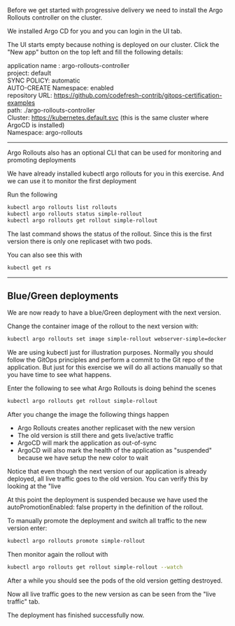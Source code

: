 Before we get started with progressive delivery we need to install the Argo Rollouts controller on the cluster.  

We installed Argo CD for you and you can login in the UI tab.  

The UI starts empty because nothing is deployed on our cluster. Click the "New app" button on the top left and fill the following details:  

application name : argo-rollouts-controller  
project: default  
SYNC POLICY: automatic  
AUTO-CREATE Namespace: enabled  
repository URL: https://github.com/codefresh-contrib/gitops-certification-examples  
path: ./argo-rollouts-controller  
Cluster: https://kubernetes.default.svc (this is the same cluster where ArgoCD is installed)  
Namespace: argo-rollouts  

---

Argo Rollouts also has an optional CLI that can be used for monitoring and promoting deployments  

We have already installed kubectl argo rollouts for you in this exercise. And we can use it to monitor the first deployment  

Run the following  
```bash
kubectl argo rollouts list rollouts
kubectl argo rollouts status simple-rollout
kubectl argo rollouts get rollout simple-rollout
```
The last command shows the status of the rollout. Since this is the first version there is only one replicaset with two pods.  

You can also see this with  
```bash
kubectl get rs
```
---

## Blue/Green deployments  
We are now ready to have a blue/Green deployment with the next version.  

Change the container image of the rollout to the next version with:  
```bash
kubectl argo rollouts set image simple-rollout webserver-simple=docker.io/kostiscodefresh/gitops-canary-app:v2.0
```
We are using kubectl just for illustration purposes. Normally you should follow the GitOps principles and perform a commit to the Git repo of the application.
But just for this exercise we will do all actions manually so that you have time to see what happens.

Enter the following to see what Argo Rollouts is doing behind the scenes  
```bash
kubectl argo rollouts get rollout simple-rollout
```
After you change the image the following things happen  

- Argo Rollouts creates another replicaset with the new version
- The old version is still there and gets live/active traffic
- ArgoCD will mark the application as out-of-sync
- ArgoCD will also mark the health of the application as "suspended" because we have setup the new color to wait

Notice that even though the next version of our application is already deployed, all live traffic goes to the old version.
You can verify this by looking at the "live 

At this point the deployment is suspended because we have used the autoPromotionEnabled: false property in the definition of the rollout.  

To manually promote the deployment and switch all traffic to the new version enter:  
```bash
kubectl argo rollouts promote simple-rollout
``` 
Then monitor again the rollout with  
```bash
kubectl argo rollouts get rollout simple-rollout --watch
```
After a while you should see the pods of the old version getting destroyed.  

Now all live traffic goes to the new version as can be seen from the "live traffic" tab.  

The deployment has finished successfully now.  
